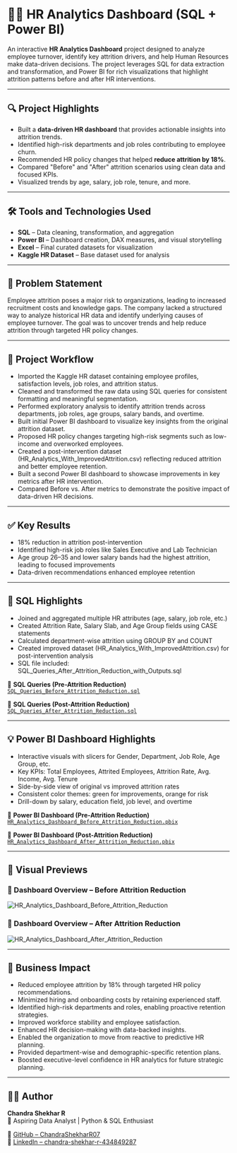 # 🧑‍💼 HR Analytics Dashboard (SQL + Power BI)

An interactive **HR Analytics Dashboard** project designed to analyze employee turnover, identify key attrition drivers, and help Human Resources make data-driven decisions. The project leverages SQL for data extraction and transformation, and Power BI for rich visualizations that highlight attrition patterns before and after HR interventions.

---

## 🔍 Project Highlights
- Built a **data-driven HR dashboard** that provides actionable insights into attrition trends.
- Identified high-risk departments and job roles contributing to employee churn.
- Recommended HR policy changes that helped **reduce attrition by 18%**.
- Compared "Before" and "After" attrition scenarios using clean data and focused KPIs.
- Visualized trends by age, salary, job role, tenure, and more.

---

## 🛠 Tools and Technologies Used
- **SQL** – Data cleaning, transformation, and aggregation
- **Power BI** – Dashboard creation, DAX measures, and visual storytelling
- **Excel** – Final curated datasets for visualization
- **Kaggle HR Dataset** – Base dataset used for analysis

---

## 🧠 Problem Statement
Employee attrition poses a major risk to organizations, leading to increased recruitment costs and knowledge gaps. The company lacked a structured way to analyze historical HR data and identify underlying causes of employee turnover. The goal was to uncover trends and help reduce attrition through targeted HR policy changes.

---

## 🔄 Project Workflow

- Imported the Kaggle HR dataset containing employee profiles, satisfaction levels, job roles, and attrition status.
- Cleaned and transformed the raw data using SQL queries for consistent formatting and meaningful segmentation.
- Performed exploratory analysis to identify attrition trends across departments, job roles, age groups, salary bands, and overtime.
- Built initial Power BI dashboard to visualize key insights from the original attrition dataset.
- Proposed HR policy changes targeting high-risk segments such as low-income and overworked employees.
- Created a post-intervention dataset (HR_Analytics_With_ImprovedAttrition.csv) reflecting reduced attrition and better employee retention.
- Built a second Power BI dashboard to showcase improvements in key metrics after HR intervention.
- Compared Before vs. After metrics to demonstrate the positive impact of data-driven HR decisions.

---

## ✅ Key Results

- 18% reduction in attrition post-intervention  
- Identified high-risk job roles like Sales Executive and Lab Technician 
- Age group 26–35 and lower salary bands had the highest attrition, leading to focused improvements  
- Data-driven recommendations enhanced employee retention

---

## 🧩 SQL Highlights

- Joined and aggregated multiple HR attributes (age, salary, job role, etc.)
- Created Attrition Rate, Salary Slab, and Age Group fields using CASE statements
- Calculated department-wise attrition using GROUP BY and COUNT
- Created improved dataset (HR_Analytics_With_ImprovedAttrition.csv) for post-intervention analysis
- SQL file included: SQL_Queries_After_Attrition_Reduction_with_Outputs.sql

📄 **SQL Queries (Pre-Attrition Reduction)**  
  [`SQL_Queries_Before_Attrition_Reduction.sql`](https://github.com/ChandraShekharR07/HR-Analytics-Dashboard-SQL-PowerBI/blob/main/SQL%20Queries/SQL_Queries_Before_Attrition_Reduction.sql)

📄 **SQL Queries (Post-Attrition Reduction)**  
  [`SQL_Queries_After_Attrition_Reduction.sql`](https://github.com/ChandraShekharR07/HR-Analytics-Dashboard-SQL-PowerBI/blob/main/SQL%20Queries/SQL_Queries_After_Attrition_Reduction.sql)
  
---

## 💡 Power BI Dashboard Highlights

- Interactive visuals with slicers for Gender, Department, Job Role, Age Group, etc.
- Key KPIs: Total Employees, Attrited Employees, Attrition Rate, Avg. Income, Avg. Tenure
- Side-by-side view of original vs improved attrition rates
- Consistent color themes: green for improvements, orange for risk
- Drill-down by salary, education field, job level, and overtime

📄 **Power BI Dashboard (Pre-Attrition Reduction)**  
  [`HR_Analytics_Dashboard_Before_Attrition_Reduction.pbix`](https://github.com/ChandraShekharR07/HR-Analytics-Dashboard-SQL-PowerBI/blob/main/HR_Analytics_Dashboard_Before_Attrition_Reduction.pbix)

📄 **Power BI Dashboard (Post-Attrition Reduction)**  
  [`HR_Analytics_Dashboard_After_Attrition_Reduction.pbix`](https://github.com/ChandraShekharR07/HR-Analytics-Dashboard-SQL-PowerBI/blob/main/HR_Analytics_Dashboard_After_Attrition_Reduction.pbix)
  
---

## 📸 Visual Previews

### 🔹 Dashboard Overview – Before Attrition Reduction
![HR_Analytics_Dashboard_Before_Attrition_Reduction](https://github.com/ChandraShekharR07/HR-Analytics-Dashboard-SQL-PowerBI/raw/main/Images/HR_Analytics_Dashboard_Before_Attrition_Reduction.png)

### 🔹 Dashboard Overview – After Attrition Reduction
![HR_Analytics_Dashboard_After_Attrition_Reduction](https://github.com/ChandraShekharR07/HR-Analytics-Dashboard-SQL-PowerBI/raw/main/Images/HR_Analytics_Dashboard_After_Attrition_Reduction.png)

---

## 🎯 Business Impact

- Reduced employee attrition by 18% through targeted HR policy recommendations.
- Minimized hiring and onboarding costs by retaining experienced staff.
- Identified high-risk departments and roles, enabling proactive retention strategies.
- Improved workforce stability and employee satisfaction.
- Enhanced HR decision-making with data-backed insights.
- Enabled the organization to move from reactive to predictive HR planning.
- Provided department-wise and demographic-specific retention plans.
- Boosted executive-level confidence in HR analytics for future strategic planning.

---

## 🙋‍♂️ Author

**Chandra Shekhar R**  
📍 Aspiring Data Analyst | Python & SQL Enthusiast

🔗 [GitHub – ChandraShekharR07](https://github.com/ChandraShekharR07)  
🔗 [LinkedIn – chandra-shekhar-r-434849287](https://www.linkedin.com/in/chandra-shekhar-r-434849287)

